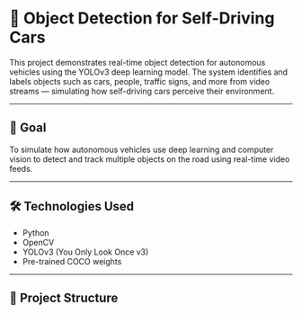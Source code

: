 # 🚗 Object Detection for Self-Driving Cars

This project demonstrates real-time object detection for autonomous vehicles using the YOLOv3 deep learning model. The system identifies and labels objects such as cars, people, traffic signs, and more from video streams — simulating how self-driving cars perceive their environment.

---

## 🎯 Goal

To simulate how autonomous vehicles use deep learning and computer vision to detect and track multiple objects on the road using real-time video feeds.

---

## 🛠️ Technologies Used

- Python
- OpenCV
- YOLOv3 (You Only Look Once v3)
- Pre-trained COCO weights

---

## 📂 Project Structure

